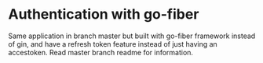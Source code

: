 # Authentication with go-fiber
Same application in branch master but built with go-fiber framework instead of gin, and have a refresh token feature instead of just having an accestoken. 
Read master branch readme for information.

